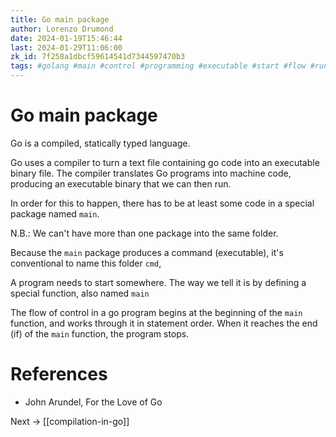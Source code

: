 ```yaml
---
title: Go main package
author: Lorenzo Drumond
date: 2024-01-19T15:46:44
last: 2024-01-29T11:06:00
zk_id: 7f258a1dbcf59614541d7344597470b3
tags: #golang #main #control #programming #executable #start #flow #run
---
```



# Go main package
Go is a compiled, statically typed language.

Go uses a compiler to turn a text file containing go code into an executable binary file. The compiler translates Go programs into machine code, producing an executable binary that we can then run.

In order for this to happen, there has to be at least some code in a special package named `main`.

N.B.: We can't have more than one package into the same folder.

Because the `main` package produces a command (executable), it's conventional to name this folder `cmd`,

A program needs to start somewhere. The way we tell it is by defining a special function, also named `main`

The flow of control in a go program begins at the beginning of the `main` function, and works through it in statement order. When it reaches the end (if) of the `main` function, the program stops.

# References
- John Arundel, For the Love of Go

Next -> [[compilation-in-go]]
